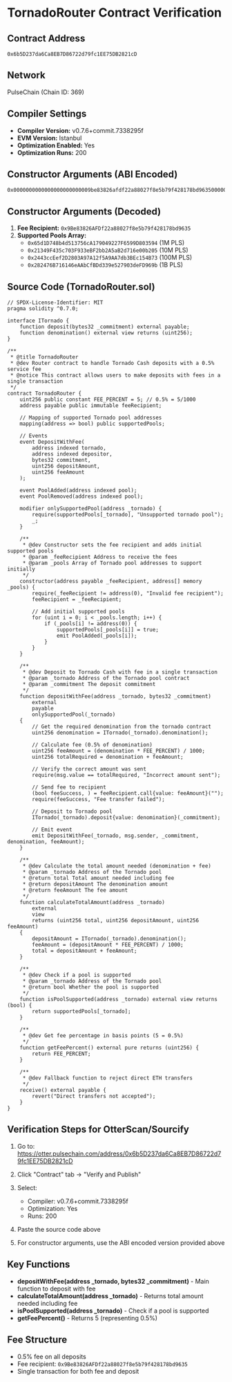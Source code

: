 # TornadoRouter Contract Verification

## Contract Address
`0x6b5D237da6Ca8EB7D86722d79fc1EE75DB2821cD`

## Network
PulseChain (Chain ID: 369)

## Compiler Settings
- **Compiler Version:** v0.7.6+commit.7338295f
- **EVM Version:** Istanbul
- **Optimization Enabled:** Yes
- **Optimization Runs:** 200

## Constructor Arguments (ABI Encoded)
```
0x0000000000000000000000009be83826afdf22a88027f8e5b79f428178bd96350000000000000000000000000000000000000000000000000000000000000040000000000000000000000000000000000000000000000000000000000000000400000000000000000000000065d1d748b4d513756ca179049227f6599d80359400000000000000000000000021349f435c703f933ebf2bb2a5ab2d716e00b2050000000000000000000000002443cceef2d2803a97a12f5a9aa7db3bec154b73000000000000000000000000282476b716146eaabcfbdd339e527903defd969b
```

## Constructor Arguments (Decoded)
1. **Fee Recipient:** `0x9Be83826AFDf22a88027f8e5b79f428178bd9635`
2. **Supported Pools Array:**
   - `0x65d1D748b4d513756cA179049227F6599D803594` (1M PLS)
   - `0x21349F435c703F933eBF2bb2A5aB2d716e00b205` (10M PLS)
   - `0x2443ccEef2D2803A97A12f5A9AA7db3BEc154B73` (100M PLS)
   - `0x282476B716146eAAbCfBDd339e527903deFD969b` (1B PLS)

## Source Code (TornadoRouter.sol)
```solidity
// SPDX-License-Identifier: MIT
pragma solidity ^0.7.0;

interface ITornado {
    function deposit(bytes32 _commitment) external payable;
    function denomination() external view returns (uint256);
}

/**
 * @title TornadoRouter
 * @dev Router contract to handle Tornado Cash deposits with a 0.5% service fee
 * @notice This contract allows users to make deposits with fees in a single transaction
 */
contract TornadoRouter {
    uint256 public constant FEE_PERCENT = 5; // 0.5% = 5/1000
    address payable public immutable feeRecipient;
    
    // Mapping of supported Tornado pool addresses
    mapping(address => bool) public supportedPools;
    
    // Events
    event DepositWithFee(
        address indexed tornado,
        address indexed depositor,
        bytes32 commitment,
        uint256 depositAmount,
        uint256 feeAmount
    );
    
    event PoolAdded(address indexed pool);
    event PoolRemoved(address indexed pool);
    
    modifier onlySupportedPool(address _tornado) {
        require(supportedPools[_tornado], "Unsupported tornado pool");
        _;
    }
    
    /**
     * @dev Constructor sets the fee recipient and adds initial supported pools
     * @param _feeRecipient Address to receive the fees
     * @param _pools Array of Tornado pool addresses to support initially
     */
    constructor(address payable _feeRecipient, address[] memory _pools) {
        require(_feeRecipient != address(0), "Invalid fee recipient");
        feeRecipient = _feeRecipient;
        
        // Add initial supported pools
        for (uint i = 0; i < _pools.length; i++) {
            if (_pools[i] != address(0)) {
                supportedPools[_pools[i]] = true;
                emit PoolAdded(_pools[i]);
            }
        }
    }
    
    /**
     * @dev Deposit to Tornado Cash with fee in a single transaction
     * @param _tornado Address of the Tornado pool contract
     * @param _commitment The deposit commitment
     */
    function depositWithFee(address _tornado, bytes32 _commitment) 
        external 
        payable 
        onlySupportedPool(_tornado) 
    {
        // Get the required denomination from the tornado contract
        uint256 denomination = ITornado(_tornado).denomination();
        
        // Calculate fee (0.5% of denomination)
        uint256 feeAmount = (denomination * FEE_PERCENT) / 1000;
        uint256 totalRequired = denomination + feeAmount;
        
        // Verify the correct amount was sent
        require(msg.value == totalRequired, "Incorrect amount sent");
        
        // Send fee to recipient
        (bool feeSuccess, ) = feeRecipient.call{value: feeAmount}("");
        require(feeSuccess, "Fee transfer failed");
        
        // Deposit to Tornado pool
        ITornado(_tornado).deposit{value: denomination}(_commitment);
        
        // Emit event
        emit DepositWithFee(_tornado, msg.sender, _commitment, denomination, feeAmount);
    }
    
    /**
     * @dev Calculate the total amount needed (denomination + fee)
     * @param _tornado Address of the Tornado pool
     * @return total Total amount needed including fee
     * @return depositAmount The denomination amount
     * @return feeAmount The fee amount
     */
    function calculateTotalAmount(address _tornado) 
        external 
        view 
        returns (uint256 total, uint256 depositAmount, uint256 feeAmount) 
    {
        depositAmount = ITornado(_tornado).denomination();
        feeAmount = (depositAmount * FEE_PERCENT) / 1000;
        total = depositAmount + feeAmount;
    }
    
    /**
     * @dev Check if a pool is supported
     * @param _tornado Address of the Tornado pool
     * @return bool Whether the pool is supported
     */
    function isPoolSupported(address _tornado) external view returns (bool) {
        return supportedPools[_tornado];
    }
    
    /**
     * @dev Get fee percentage in basis points (5 = 0.5%)
     */
    function getFeePercent() external pure returns (uint256) {
        return FEE_PERCENT;
    }
    
    /**
     * @dev Fallback function to reject direct ETH transfers
     */
    receive() external payable {
        revert("Direct transfers not accepted");
    }
}
```

## Verification Steps for OtterScan/Sourcify

1. Go to: https://otter.pulsechain.com/address/0x6b5D237da6Ca8EB7D86722d79fc1EE75DB2821cD

2. Click "Contract" tab → "Verify and Publish"

3. Select:
   - Compiler: v0.7.6+commit.7338295f
   - Optimization: Yes
   - Runs: 200

4. Paste the source code above

5. For constructor arguments, use the ABI encoded version provided above

## Key Functions

- **depositWithFee(address _tornado, bytes32 _commitment)** - Main function to deposit with fee
- **calculateTotalAmount(address _tornado)** - Returns total amount needed including fee
- **isPoolSupported(address _tornado)** - Check if a pool is supported
- **getFeePercent()** - Returns 5 (representing 0.5%)

## Fee Structure
- 0.5% fee on all deposits
- Fee recipient: `0x9Be83826AFDf22a88027f8e5b79f428178bd9635`
- Single transaction for both fee and deposit
